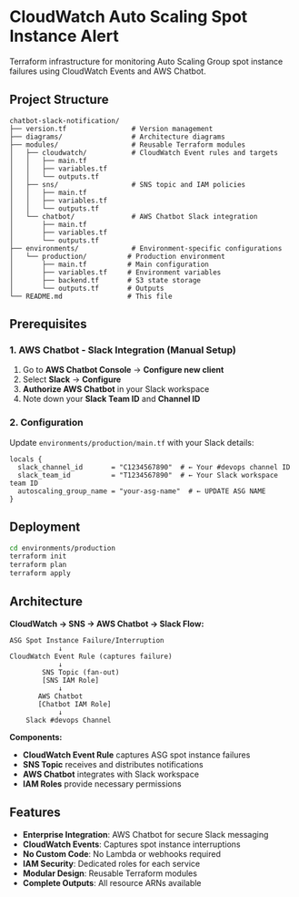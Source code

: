 # CloudWatch Auto Scaling Spot Instance Alert

Terraform infrastructure for monitoring Auto Scaling Group spot instance failures using CloudWatch Events and AWS Chatbot.

## Project Structure

```
chatbot-slack-notification/
├── version.tf                # Version management
├── diagrams/                 # Architecture diagrams
├── modules/                  # Reusable Terraform modules
│   ├── cloudwatch/           # CloudWatch Event rules and targets
│   │   ├── main.tf
│   │   ├── variables.tf
│   │   └── outputs.tf
│   ├── sns/                  # SNS topic and IAM policies
│   │   ├── main.tf
│   │   ├── variables.tf
│   │   └── outputs.tf
│   └── chatbot/              # AWS Chatbot Slack integration
│       ├── main.tf
│       ├── variables.tf
│       └── outputs.tf
├── environments/             # Environment-specific configurations
│   └── production/          # Production environment
│       ├── main.tf          # Main configuration
│       ├── variables.tf     # Environment variables
│       ├── backend.tf       # S3 state storage
│       └── outputs.tf       # Outputs
└── README.md                # This file
```

## Prerequisites

### 1. AWS Chatbot - Slack Integration (Manual Setup)
1. Go to **AWS Chatbot Console** → **Configure new client**
2. Select **Slack** → **Configure**
3. **Authorize AWS Chatbot** in your Slack workspace
4. Note down your **Slack Team ID** and **Channel ID**

### 2. Configuration

Update `environments/production/main.tf` with your Slack details:

```hcl
locals {
  slack_channel_id       = "C1234567890"  # ← Your #devops channel ID
  slack_team_id          = "T1234567890"  # ← Your Slack workspace team ID
  autoscaling_group_name = "your-asg-name"  # ← UPDATE ASG NAME
}
```

## Deployment

```bash
cd environments/production
terraform init
terraform plan
terraform apply
```

## Architecture

**CloudWatch → SNS → AWS Chatbot → Slack Flow:**
```
ASG Spot Instance Failure/Interruption
            ↓
CloudWatch Event Rule (captures failure)
            ↓
        SNS Topic (fan-out)
        [SNS IAM Role]
            ↓
       AWS Chatbot
       [Chatbot IAM Role]
            ↓
    Slack #devops Channel
```

**Components:**
- **CloudWatch Event Rule** captures ASG spot instance failures
- **SNS Topic** receives and distributes notifications
- **AWS Chatbot** integrates with Slack workspace
- **IAM Roles** provide necessary permissions

## Features

- **Enterprise Integration**: AWS Chatbot for secure Slack messaging
- **CloudWatch Events**: Captures spot instance interruptions
- **No Custom Code**: No Lambda or webhooks required
- **IAM Security**: Dedicated roles for each service
- **Modular Design**: Reusable Terraform modules
- **Complete Outputs**: All resource ARNs available